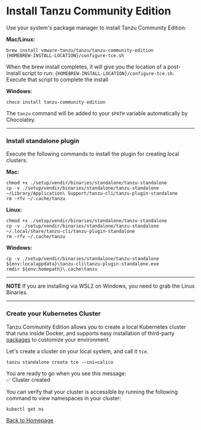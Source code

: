 # Install Tanzu Community Edition

Use your system's package manager to install Tanzu Community Edition:

**Mac/Linux:**
```
brew install vmware-tanzu/tanzu/tanzu-community-edition
{HOMEBREW-INSTALL-LOCATION}/configure-tce.sh
```

When the brew install completes, it will give you the location of a post-install script to run: `{HOMEBREW-INSTALL-LOCATION}/configure-tce.sh`. Execute that script to complete the install

**Windows:**

```
choco install tanzu-community-edition
```

The `tanzu` command will be added to your `$PATH` variable automatically by Chocolatey.

___

### Install standalone plugin

Execute the following commands to install the plugin for creating local clusters:

**Mac:**
```
chmod +x ./setup/vendir/binaries/standalone/tanzu-standalone
cp -v ./setup/vendir/binaries/standalone/tanzu-standalone ~/Library/Application\ Support/tanzu-cli/tanzu-plugin-standalone
rm -rfv ~/.cache/tanzu
```

**Linux:**
```
chmod +x ./setup/vendir/binaries/standalone/tanzu-standalone
cp -v ./setup/vendir/binaries/standalone/tanzu-standalone ~/.local/share/tanzu-cli/tanzu-plugin-standalone
rm -rfv ~/.cache/tanzu
```

**Windows:**
```
cp -v ./setup/vendir/binaries/standalone/tanzu-standalone ${env:localappdata}\tanzu-cli\tanzu-plugin-standalone.exe
rmdir ${env:homepath}\.cache\tanzu
```

---

**NOTE**
If you are installing via WSL2 on Windows, you need to grab the Linux Binaries.

---

### Create your Kubernetes Cluster

Tanzu Community Edition allows you to create a local Kubernetes cluster that runs inside Docker, and supports easy installation of third-party [packages](https://tanzucommunityedition.io/packages/) to customize your environment.

Let's create a cluster on your local system, and call it `tce`.

```
tanzu standalone create tce --cni=calico
```

You are ready to go when you see this message: <br>
✅ Cluster created

You can verify that your cluster is accessible by running the following command to view namespaces in your cluster:
```
kubectl get ns
```

[Back to Homepage](../README.md)
